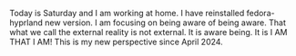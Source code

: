 Today is Saturday and I am working at home. I have reinstalled fedora-hyprland new version. I am focusing on being aware of being aware. That what we call the external reality is not external. It is aware being. It is I AM THAT I AM! This is my new perspective since April 2024. 
